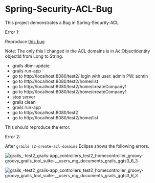 # Spring-Security-ACL-Bug
This project demonstrates a Bug in Spring-Security-ACL

Error 1:

Reproduce [this bug](http://stackoverflow.com/questions/31701823/unable-to-find-acl-information-for-object-identity-org-springframework-security) 

Note: The only this I changed in the ACL domains is in AclObjectIdentity objectId from Long to String.

- grails dbm-update
- grails run-app
- go to http://localhost:8080/test2/ login with user: admin PW: admin
- go to http://localhost:8080/test2/home/list
- go to http://localhost:8080/test2/home/createCompany1
- go to http://localhost:8080/test2/home/createCompany1
- stop server
- grails clean
- grails run-app
- go to http://localhost:8080/test2
- go to http://localhost:8080/test2/home/list

This should reproduce the error. 

Error 2: 

After ``grails s2-create-acl-domains`` Eclipse shows the following errors. 


![grails_-_test2_grails-app_controllers_test2_homecontroller_groovy_-_groovy_grails_tool_suite_-__users_mg_documents_grails_ggts3_6_3](https://cloud.githubusercontent.com/assets/64265/9038944/5ec2beca-39f8-11e5-9385-0dd2ffb19575.png)

![grails_-_test2_grails-app_controllers_test2_homecontroller_groovy_-_groovy_grails_tool_suite_-__users_mg_documents_grails_ggts3_6_3](https://cloud.githubusercontent.com/assets/64265/9038972/88e93058-39f8-11e5-8acf-e9ae4b0267d3.png)


